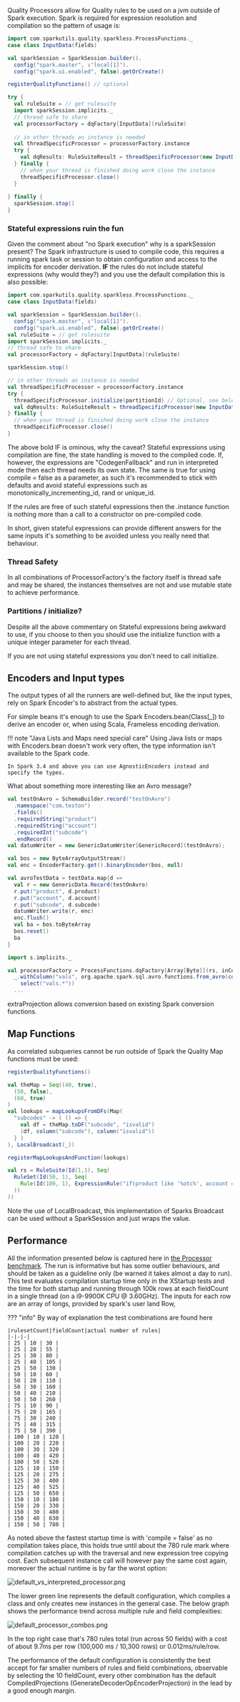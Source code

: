 Quality Processors allow for Quality rules to be used on a jvm outside of Spark execution.  Spark is required for expression resolution and compilation so the pattern of usage is:

```scala
import com.sparkutils.quality.sparkless.ProcessFunctions._
case class InputData(fields)

val sparkSession = SparkSession.builder().
  config("spark.master", s"local[1]").
  config("spark.ui.enabled", false).getOrCreate()

registerQualityFunctions() // optional

try {
  val ruleSuite = // get rulesuite
  import sparkSession.implicits._
  // thread safe to share
  val processorFactory = dqFactory[InputData](ruleSuite)
  
  // in other threads an instance is needed
  val threadSpecificProcessor = processorFactory.instance
  try {
    val dqResults: RuleSuiteResult = threadSpecificProcessor(new InputData(...))
  } finally {
    // when your thread is finished doing work close the instance
    threadSpecificProcessor.close()
  }
  
} finally {
  sparkSession.stop()
}

```

### Stateful expressions ruin the fun

Given the comment about "no Spark execution" why is a sparkSession present?  The Spark infrastructure is used to compile code, this requires a running spark task or session to obtain configuration and access to the implicits for encoder derivation.  **IF** the rules do not include stateful expressions (why would they?) and you use the default compilation this is also possible:

```scala
import com.sparkutils.quality.sparkless.ProcessFunctions._
case class InputData(fields)

val sparkSession = SparkSession.builder().
  config("spark.master", s"local[1]").
  config("spark.ui.enabled", false).getOrCreate()
val ruleSuite = // get rulesuite
import sparkSession.implicits._
// thread safe to share
val processorFactory = dqFactory[InputData](ruleSuite)

sparkSession.stop()

// in other threads an instance is needed
val threadSpecificProcessor = processorFactory.instance
try {
  threadSpecificProcessor.initialize(partitionId) // Optional, see below Partitions note
  val dqResults: RuleSuiteResult = threadSpecificProcessor(new InputData(...))
} finally {
  // when your thread is finished doing work close the instance
  threadSpecificProcessor.close()
}
```

The above bold IF is ominous, why the caveat?  Stateful expressions using compilation are fine, the state handling is moved to the compiled code.  If, however, the expressions are "CodegenFallback" and run in interpreted mode then each thread needs its own state.  The same is true for using compile = false as a parameter, as such it's recommended to stick with defaults and avoid stateful expressions such as monotonically_incrementing_id, rand or unique_id.

If the rules are free of such stateful expressions then the .instance function is nothing more than a call to a constructor on pre-compiled code.

In short, given stateful expressions can provide different answers for the same inputs it's something to be avoided unless you really need that behaviour.

### Thread Safety

In all combinations of ProcessorFactory's the factory itself is thread safe and may be shared, the instances themselves are not and use mutable state to achieve performance.

### Partitions / initialize?

Despite all the above commentary on Stateful expressions being awkward to use, if you choose to then you should use the initialize function with a unique integer parameter for each thread.

If you are not using stateful expressions you don't need to call initialize.

## Encoders and Input types

The output types of all the runners are well-defined but, like the input types, rely on Spark Encoder's to abstract from the actual types.

For simple beans it's enough to use the Spark Encoders.bean(Class[_]) to derive an encoder or, when using Scala, Frameless encoding derivation.

!!! note "Java Lists and Maps need special care"
    Using Java lists or maps with Encoders.bean doesn't work very often, the type information isn't available to the Spark code.

    In Spark 3.4 and above you can use AgnosticEncoders instead and specify the types.

What about something more interesting like an Avro message? 

```scala
val testOnAvro = SchemaBuilder.record("testOnAvro")
  .namespace("com.teston")
  .fields()
  .requiredString("product")
  .requiredString("account")
  .requiredInt("subcode")
  .endRecord()
val datumWriter = new GenericDatumWriter[GenericRecord](testOnAvro);

val bos = new ByteArrayOutputStream()
val enc = EncoderFactory.get().binaryEncoder(bos, null)

val avroTestData = testData.map{d =>
  val r = new GenericData.Record(testOnAvro)
  r.put("product", d.product)
  r.put("account", d.account)
  r.put("subcode", d.subcode)
  datumWriter.write(r, enc)
  enc.flush()
  val ba = bos.toByteArray
  bos.reset()
  ba
}

import s.implicits._

val processorFactory = ProcessFunctions.dqFactory[Array[Byte]](rs, inCodegen, extraProjection =
  _.withColumn("vals", org.apache.spark.sql.avro.functions.from_avro(col("value"), testOnAvro.toString)).
    select("vals.*"))
  ...
```

extraProjection allows conversion based on existing Spark conversion functions.

## Map Functions

As correlated subqueries cannot be run outside of Spark the Quality Map functions must be used:

```scala
registerQualityFunctions()

val theMap = Seq((40, true),
  (50, false),
  (60, true)
)
val lookups = mapLookupsFromDFs(Map(
  "subcodes" -> ( () => {
    val df = theMap.toDF("subcode", "isvalid")
    (df, column("subcode"), column("isvalid"))
  } )
), LocalBroadcast(_))

registerMapLookupsAndFunction(lookups)

val rs = RuleSuite(Id(1,1), Seq(
  RuleSet(Id(50, 1), Seq(
    Rule(Id(100, 1), ExpressionRule("if(product like '%otc%', account = '4201', mapLookup('subcodes', subcode))"))
  ))
))
```

Note the use of LocalBroadcast, this implementation of Sparks Broadcast can be used without a SparkSession and just wraps the value.

## Performance

All the information presented below is captured here in [the Processor benchmark](https://sparkutils.github.io/quality/benchmarks/0.1.3.1-RC8-processor-throughput/).  The run is informative but has some outlier behaviours, and should be taken as a guideline only (be warned it takes almost a day to run).  This test evaluates compilation startup time only in the XStartup tests and the time for both startup and running through 100k rows at each fieldCount in a single thread (on a i9-9900K CPU @ 3.60GHz).  The inputs for each row are an array of longs, provided by spark's user land Row,  

??? "info" By way of explanation the test combinations are found here

    |rulesetCount|fieldCount|actual number of rules|
    |-|-|-|
    | 25 | 10 | 30 |
    | 25 | 20 | 55 |
    | 25 | 30 | 80 |
    | 25 | 40 | 105 |
    | 25 | 50 | 130 |
    | 50 | 10 | 60 |
    | 50 | 20 | 110 |
    | 50 | 30 | 160 |
    | 50 | 40 | 210 |
    | 50 | 50 | 260 |
    | 75 | 10 | 90 |
    | 75 | 20 | 165 |
    | 75 | 30 | 240 |
    | 75 | 40 | 315 |
    | 75 | 50 | 390 |
    | 100 | 10 | 120 |
    | 100 | 20 | 220 |
    | 100 | 30 | 320 |
    | 100 | 40 | 420 |
    | 100 | 50 | 520 |
    | 125 | 10 | 150 |
    | 125 | 20 | 275 |
    | 125 | 30 | 400 |
    | 125 | 40 | 525 |
    | 125 | 50 | 650 |
    | 150 | 10 | 180 |
    | 150 | 20 | 330 |
    | 150 | 30 | 480 |
    | 150 | 40 | 630 |
    | 150 | 50 | 780 |

As noted above the fastest startup time is with 'compile = false' as no compilation takes place, this holds true until about 
the 780 rule mark where compilation catches up with the traversal and new expression tree copying cost.  Each subsequent instance call
will however pay the same cost again, moreover the actual runtime is by far the worst option:

![default_vs_interpreted_processor.png](../img/default_vs_interpreted_processor.png)

The lower green line represents the default configuration, which compiles a class and only creates new instances in the general case.  The 
below graph shows the performance trend across multiple rule and field complexities:

![default_processor_combos.png](../img/default_processor_combos.png)

In the top right case that's 780 rules total (run across 50 fields) with a cost of about 9.7ms per row (100,000 ms / 10,300 rows) or 0.012ms/rule/row. 

The performance of the default configuration is consistently the best accept for far smaller numbers of rules and field combinations, observable by selecting the 10 fieldCount, every other combination has the default CompiledProjections (GenerateDecoderOpEncoderProjection) in the lead by a good enough margin.  
